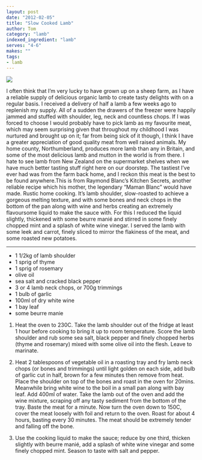 ```yaml
---
layout: post
date: "2012-02-05"
title: "Slow Cooked Lamb"
author: Tom
category: "lamb"
indexed_ingredient: "lamb"
serves: "4-6"
makes: ""
tags:
- lamb
---
```

<img src="https://s3.eu-west-2.amazonaws.com/grubdaily/slow_cooked_lamb.jpg" />

I often think that I’m very lucky to have grown up on a sheep farm, as I have a reliable supply of delicious organic lamb to create tasty delights with on a regular basis. I received a delivery of half a lamb a few weeks ago to replenish my supply. All of a sudden the drawers of the freezer were happily jammed and stuffed with shoulder, leg, neck and countless chops. If I was forced to choose I would probably have to pick lamb as my favourite meat, which may seem surprising given that throughout my childhood I was nurtured and brought up on it; far from being sick of it though, I think I have a greater appreciation of good quality meat from well raised animals. My home county, Northumberland, produces more lamb than any in Britain, and some of the most delicious lamb and mutton in the world is from there. I hate to see lamb from New Zealand on the supermarket shelves when we have much better tasting stuff right here on our doorstep. The tastiest I’ve ever had was from the farm back home, and I reckon this meat is the best to be found anywhere.This is from Raymond Blanc’s Kitchen Secrets, another reliable recipe which his mother, the legendary “Maman Blanc” would have made. Rustic home cooking. It’s lamb shoulder, slow-roasted to achieve a gorgeous melting texture, and with some bones and neck chops in the bottom of the pan along with wine and herbs creating an extremely flavoursome liquid to make the sauce with. For this I reduced the liquid slightly, thickened with some beurre manié and stirred in some finely chopped mint and a splash of white wine vinegar. I served the lamb with some leek and carrot, finely sliced to mirror the flakiness of the meat, and some roasted new potatoes.

---
* 1 1/2kg of lamb shoulder
* 1 sprig of thyme
* 1 sprig of rosemary
* olive oil
* sea salt and cracked black pepper
* 3 or 4 lamb neck chops, or 700g trimmings
* 1 bulb of garlic
* 100ml of dry white wine
* 1 bay leaf
* some beurre manie

1. Heat the oven to 230C. Take the lamb shoulder out of the fridge at least 1 hour before cooking to bring it up to room temperature. Score the lamb shoulder and rub some sea salt, black pepper and finely chopped herbs (thyme and rosemary) mixed with some olive oil into the flesh. Leave to marinate.

2. Heat 2 tablespoons of vegetable oil in a roasting tray and fry lamb neck chops (or bones and trimmings) until light golden on each side, add bulb of garlic cut in half, brown for a few minutes then remove from heat. Place the shoulder on top of the bones and roast in the oven for 20mins. Meanwhile bring white wine to the boil in a small pan along with bay leaf. Add 400ml of water. Take the lamb out of the oven and add the wine mixture, scraping off any tasty sediment from the bottom of the tray. Baste the meat for a minute. Now turn the oven down to 150C, cover the meat loosely with foil and return to the oven. Roast for about 4 hours, basting every 30 minutes. The meat should be extremely tender and falling off the bone.

3. Use the cooking liquid to make the sauce; reduce by one third, thicken slightly with beurre manié, add a splash of white wine vinegar and some finely chopped mint. Season to taste with salt and pepper.
